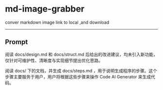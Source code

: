 # md-image-grabber
conver markdown image link to local ,and download

---

## Prompt
阅读 docs/design.md 和 docs/struct.md 后给出的改进建议，均未引入新功能，仅针对可维护性、清晰度与实现细节提出优化思路。

阅读 docs/ 下的文档，并生成 docs/steps.md ，用于说明生成程序的步骤。这个步骤主要服务于用户，用户将根据这些步骤来操作 Code AI Generator 来生成代码。

